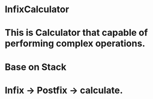 # InfixCalculator
# This is Calculator that capable of performing complex operations.
# Base on Stack
# Infix -> Postfix -> calculate. 
